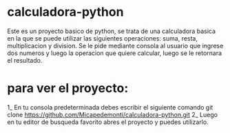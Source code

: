 # calculadora-python
Este es un proyecto basico de python, se trata de una calculadora basica en la que se puede utilizar las siguientes operaciones: suma, resta, multiplicacion y division.
Se le pide mediante consola al usuario que ingrese dos numeros y luego la operacion que quiere calcular, luego se le retornara el resultado.

# para ver el proyecto:
1_ En tu consola predeterminada debes escribir el siguiente comando git clone https://github.com/Micapedemonti/calculadora-python.git
2_ Luego en tu editor de busqueda favorito abres el proyecto y puedes utilizarlo.


